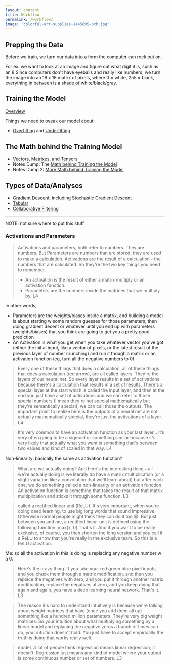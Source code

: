 ```yaml
---
layout: content
title: Workflow
permalink: /workflow/
image: 'colorful-art-supplies-1445895-pxh.jpg'
---
```



## Prepping the Data

Before we train, we turn our data into a form the computer can rock out on.

For ex: we want to look at an image and figure out what digit it is, such as an 8
Since computers don't have eyeballs and really like numbers, we turn the image into an 18 x 18 matrix of pixels, where 0 = white, 255 = black, everything in between is a shade of white/black/gray. 

## Training the Model

[Overview](../pages/workflow/training-overview.html)

Things we need to tweak our model about:
- [Overfitting](../pages/vocab/over-under-fitting.html) and [Underfitting](../pages/vocab/over-under-fitting.html)

## The Math behind the Training Model
- [Vectors, Matrixes, and Tensors](../pages/workflow/vector-matrix-tensor.html)
- Notes Dump: The [Math behind Training the Model](../pages/workflow/math-deep-learning.html)
- Notes Dump 2:  [More Math behind Training the Model](../pages/workflow/math-deep2.html)


## Types of Data/Analyses
- [Gradient Descent](../pages/workflow/gradient-descent.html), including Stochastic Gradient Descent
- [Tabular](../pages/workflow/tabular.html)
- [Collaborative Filtering](../pages/workflow/collaborative-filtering.html)

<hr/>

NOTE: not sure where to put this stuff 

### Activations and Parameters
> Activations and parameters, both refer to numbers. They are numbers. But Parameters are numbers that are stored, they are used to make a calculation. Activations are the result of a calculation﹣the numbers that are calculated. So they're the two key things you need to remember.
> -  An activation is the result of either a matrix multiply or an activation function.
> -  Parameters are the numbers inside the matrices that we multiply by.
L4

In other words,  
-  Parameters are the weights/biases inside a matrix, and building a model is about starting w some random guesses for those parameters, then doing gradient decent or whatever until you end up with parameters (weights/biases) that you think are going to get you a pretty good prediction
- An Activation is what you get when you take whatever vector you’ve got (either the initial input, like a vector of pixels, or the latest result of the previous layer of number crunching) and run it though a matrix or an activation function (eg, turn all the negative numbers to 0)

> Every one of these things that does a calculation, all of these things that does a calculation (red arrow), are all called layers. They're the layers of our neural net. So every layer results in a set of activations because there's a calculation that results in a set of results.
> There's a special layer at the start which is called the input layer, and then at the end you just have a set of activations and we can refer to those special numbers (I mean they're not special mathematically but they're semantically special); we can call those the outputs. The important point to realize here is the outputs of a neural net are not actually mathematically special, they're just the activations of a layer.
L4

> It's very common to have an activation function as your last layer... it’s  very often going to be a sigmoid or something similar because it's very likely that actually what you want is something that's between two values and kind of scaled in that way.
 L4

Non-linearity: basically the same as activation function?  
>What are we actually doing? And here's the interesting thing﹣all we're actually doing is we literally do have a matrix multiplication (or a slight variation like a convolution that we'll learn about) but after each one, we do something called a non-linearity or an activation function. An activation function is something that takes the result of that matrix multiplication and sticks it through some function.
L3


> called a rectified linear unit (ReLU). It's very important, when you're doing deep learning, to use big long words that sound impressive. Otherwise normal people might think they can do it too 😆. But just between you and me, a rectified linear unit is defined using the following function:  max(x, 0)
> That's it. And if you want to be really exclusive, of course, you then shorten the long version and you call it a ReLU to show that you're really in the exclusive team. So this is a ReLU activation.

Me: so all the activation in this is doing is replacing any negative number w a 0.

> Here's the crazy thing. If you take your red green blue pixel inputs, and you chuck them through a matrix modification, and then you replace the negatives with zero, and you put it through another matrix modification, replace the negatives at zero, and you keep doing that again and again, you have a deep learning neural network. That's it.
L3

> The reason it's hard to understand intuitively is because we're talking about weight matrices that have (once you add them all up) something like a hundred million parameters. They're very big weight matrices. So your intuition about what multiplying something by a linear model and replacing the negative zeros a bunch of times can do, your intuition doesn't hold. You just have to accept empirically the truth is doing that works really well.


> model. A lot of people think regression means linear regression, it doesn't. Regression just means any kind of model where your output is some continuous number or set of numbers.
L3
